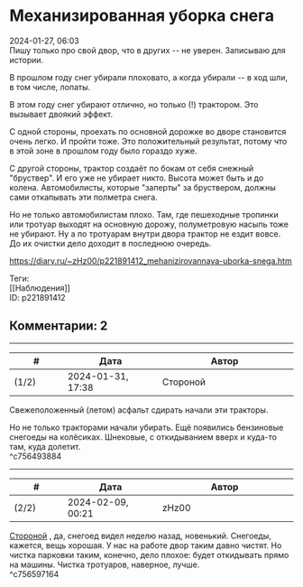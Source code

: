 Механизированная уборка снега
=============================

  
2024-01-27, 06:03  
 Пишу только про свой двор, что в других -- не уверен. Записываю для истории.   
   
 В прошлом году снег убирали плоховато, а когда убирали -- в ход шли, в том числе, лопаты.   
   
 В этом году снег убирают отлично, но только (!) трактором. Это вызывает двоякий эффект.   
   
 С одной стороны, проехать по основной дорожке во дворе становится очень легко. И пройти тоже. Это положительный результат, потому что в этой зоне в прошлом году было гораздо хуже.   
   
 С другой стороны, трактор создаёт по бокам от себя снежный "бруствер". И его уже не убирает никто. Высота может быть и до колена. Автомобилисты, которые "заперты" за бруствером, должны сами откапывать эти полметра снега.   
   
 Но не только автомобилистам плохо. Там, где пешеходные тропинки или тротуар выходят на основную дорожу, полуметровую насыпь тоже не убирают. Ну а по тротуарам внутри двора трактор не ездит вовсе. До их очистки дело доходит в последнюю очередь.   
  
<https://diary.ru/~zHz00/p221891412_mehanizirovannaya-uborka-snega.htm>  
  
Теги:  
[[Наблюдения]]  
ID: p221891412  


Комментарии: 2
--------------

  


---



|         #         |              Дата              |                     Автор                     |           ID           |
| --- | --- | --- | --- |
| (1/2) | 2024-01-31, 17:38 | Стороной | c756493884 |

  
 Свежеположенный (летом) асфальт сдирать начали эти тракторы.   
   
 Но не только тракторами начали убирать. Ещё появились бензиновые снегоеды на колёсиках. Шнековые, с откидыванием вверх и куда-то там, куда долетит.   
 ^c756493884

---



|         #         |              Дата              |                     Автор                     |           ID           |
| --- | --- | --- | --- |
| (2/2) | 2024-02-09, 00:21 | zHz00 | c756597164 |

  
  [Стороной](https://1047.diary.ru "Арфы нет - возьмите бубен!")  , да, снегоед видел неделю назад, новенький. Снегоеды, кажется, вещь хорошая. У нас на работе двор таким давно чистят. Но чистка парковки таким, конечно, дело плохое: будет откидывать прямо на машины. Чистка тротуаров, наверное, лучше.   
 ^c756597164